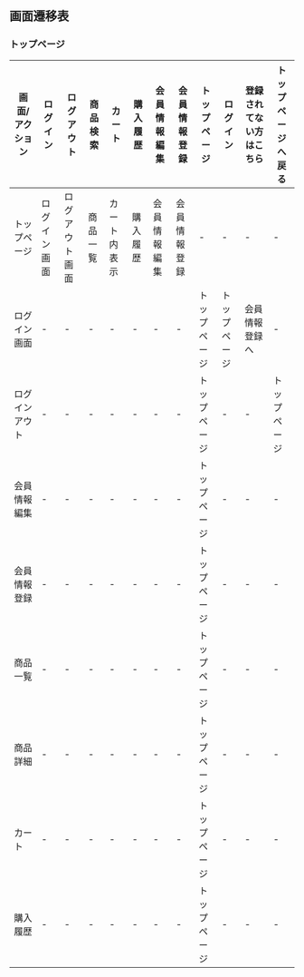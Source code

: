 ## 画面遷移表

### トップページ
|画面/アクション|ログイン|ログアウト|商品検索|カート|購入履歴|会員情報編集|会員情報登録|トップページ|ログイン|登録されてない方はこちら|トップページへ戻る|
|--------------|--------|---------|--------|-----|--------|-----------|------------|-----------|--------|----------------------|-----------------|
|トップページ|ログイン画面|ログアウト画面|商品一覧|カート内表示|購入履歴|会員情報編集|会員情報登録|-|-|-|-|
|ログイン画面|-|-|-|-|-|-|-|トップページ|トップページ|会員情報登録へ|-|
|ログインアウト|-|-|-|-|-|-|-|トップページ|-|-|トップページ|
|会員情報編集|-|-|-|-|-|-|-|トップページ|-|-|-|
|会員情報登録|-|-|-|-|-|-|-|トップページ|-|-|-|
|商品一覧|-|-|-|-|-|-|-|トップページ|-|-|-|
|商品詳細|-|-|-|-|-|-|-|トップページ|-|-|-|
|カート|-|-|-|-|-|-|-|トップページ|-|-|-|
|購入履歴|-|-|-|-|-|-|-|トップページ|-|-|-|
